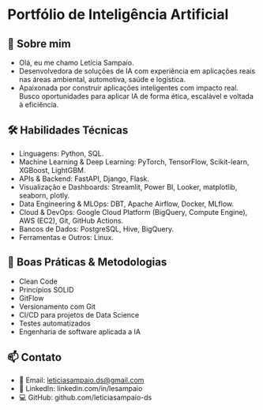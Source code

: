 # Portfólio de Inteligência Artificial
## 👋 Sobre mim
- Olá, eu me chamo Letícia Sampaio.
- Desenvolvedora de soluções de IA com experiência em aplicações reais nas áreas ambiental, automotiva, saúde e logística.
- Apaixonada por construir aplicações inteligentes com impacto real. Busco oportunidades para aplicar IA de forma ética, escalável e voltada à eficiência.

## 🛠️ Habilidades Técnicas
- Linguagens: Python, SQL.
- Machine Learning & Deep Learning: PyTorch, TensorFlow, Scikit-learn, XGBoost, LightGBM.
- APIs & Backend: FastAPI, Django, Flask.
- Visualização e Dashboards: Streamlit, Power BI, Looker, matplotlib, seaborn, plotly.
- Data Engineering & MLOps: DBT, Apache Airflow, Docker, MLflow.
- Cloud & DevOps: Google Cloud Platform (BigQuery, Compute Engine), AWS (EC2), Git, GitHub Actions.
- Bancos de Dados: PostgreSQL, Hive, BigQuery.
- Ferramentas e Outros: Linux.

## 🧩 Boas Práticas & Metodologias
- Clean Code
- Princípios SOLID
- GitFlow
- Versionamento com Git
- CI/CD para projetos de Data Science
- Testes automatizados
- Engenharia de software aplicada a IA

## 📫 Contato
- 📧 Email: leticiasampaio.ds@gmail.com
- 💼 LinkedIn: linkedin.com/in/lesampaio
- 💻 GitHub: github.com/leticiasampaio-ds
